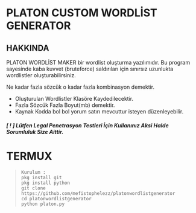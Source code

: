 # PLATON CUSTOM WORDLİST GENERATOR


## HAKKINDA

PLATON WORDLİST MAKER bir wordlist oluşturma yazılımıdır.
Bu program sayesinde kaba kuvvet (bruteforce) saldırıları
için sınırsız uzunlukta wordlistler oluşturabilirsiniz.

Ne kadar fazla sözcük o kadar fazla kombinasyon demektir.

- Oluşturulan Wordlistler Klasöre Kaydedilecektir.
- Fazla Sözcük Fazla Boyut(mb) demektir.
- Kaynak Kodda bol bol yorum satırı mevcuttur isteyen düzenleyebilir.

#####  [ ! ] Lütfen Legal Penetrasyon Testleri İçin Kullanınız Aksi Halde Sorumluluk Size Aittir.
         
# TERMUX
> ```
> Kurulum : 
> pkg install git
> pkg install python
> git clone https://github.com/mefistophelezz/platonwordlistgenerator
> cd platonwordlistgenerator
> python platon.py
> ```
